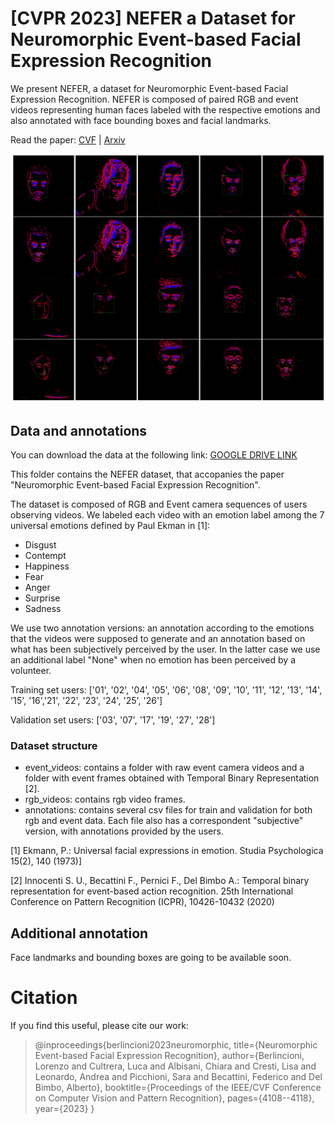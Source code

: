 # [CVPR 2023] NEFER a Dataset for  Neuromorphic Event-based Facial Expression Recognition


We present NEFER, a dataset for Neuromorphic Event-based Facial Expression Recognition. NEFER is composed of paired RGB and event videos representing human faces labeled with the respective emotions and also annotated with face bounding boxes and facial landmarks.

Read the paper: [CVF](https://openaccess.thecvf.com/content/CVPR2023W/EventVision/papers/Berlincioni_Neuromorphic_Event-Based_Facial_Expression_Recognition_CVPRW_2023_paper.pdf) | [Arxiv](https://arxiv.org/abs/2304.06351)

![NEFER sample](NEFER_sample.png)

## Data and annotations

You can download the data at the following link: [GOOGLE DRIVE LINK](https://drive.google.com/file/d/1KSSUgq4HcWk_npRP8FuXjDYjKUSLVANk/view?usp=sharing)

This folder contains the NEFER dataset, that accopanies the paper "Neuromorphic Event-based Facial Expression Recognition".

The dataset is composed of RGB and Event camera sequences of users observing videos. We labeled each video with an emotion label among the 7 universal emotions defined by Paul Ekman in [1]:

* Disgust
* Contempt
* Happiness
* Fear
* Anger
* Surprise
* Sadness

We use two annotation versions: an annotation according to the emotions that the videos were supposed to generate and an annotation based on what has been subjectively perceived by the user. In the latter case we use an additional label "None" when no emotion has been perceived by a volunteer. 

Training set users:
['01', '02', '04', '05', '06', '08', '09', '10', '11', '12', '13', '14', '15', '16','21', '22', '23', '24', '25', '26']

Validation set users:
['03', '07', '17', '19', '27', '28']

### Dataset structure
- event_videos: contains a folder with raw event camera videos and a folder with event frames obtained with Temporal Binary Representation [2].
- rgb_videos: contains rgb video frames.
- annotations: contains several csv files for train and validation for both rgb and event data. Each file also has a correspondent "subjective" version, with annotations provided by the users.


[1] Ekmann, P.: Universal facial expressions in emotion. Studia Psychologica 15(2), 140 (1973)]

[2] Innocenti S. U., Becattini F., Pernici F., Del Bimbo A.: Temporal binary representation for event-based action recognition. 25th International Conference on Pattern Recognition (ICPR), 10426-10432 (2020)


## Additional annotation
Face landmarks and bounding boxes are going to be available soon.

# Citation

If you find this useful, please cite our work:

> @inproceedings{berlincioni2023neuromorphic,
  title={Neuromorphic Event-based Facial Expression Recognition},
  author={Berlincioni, Lorenzo and Cultrera, Luca and Albisani, Chiara and Cresti, Lisa and Leonardo, Andrea and Picchioni, Sara and Becattini, Federico and Del Bimbo, Alberto},
  booktitle={Proceedings of the IEEE/CVF Conference on Computer Vision and Pattern Recognition},
  pages={4108--4118},
  year={2023}
}